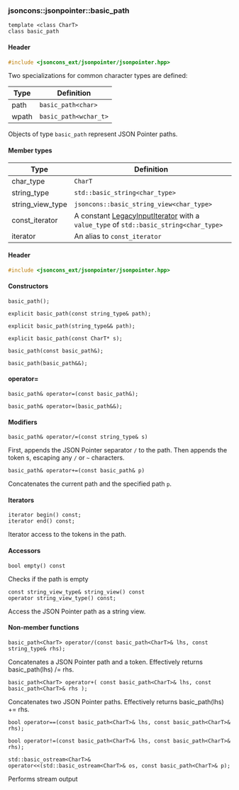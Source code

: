 ### jsoncons::jsonpointer::basic_path

```
template <class CharT>
class basic_path
```
#### Header
```c++
#include <jsoncons_ext/jsonpointer/jsonpointer.hpp>
```

Two specializations for common character types are defined:

Type      |Definition
----------|------------------------------
path      |`basic_path<char>`
wpath     |`basic_path<wchar_t>`

Objects of type `basic_path` represent JSON Pointer paths.

#### Member types
Type        |Definition
------------|------------------------------
char_type   | `CharT`
string_type | `std::basic_string<char_type>`
string_view_type | `jsoncons::basic_string_view<char_type>`
const_iterator | A constant [LegacyInputIterator](https://en.cppreference.com/w/cpp/named_req/InputIterator) with a `value_type` of `std::basic_string<char_type>`
iterator    | An alias to `const_iterator`

#### Header
```c++
#include <jsoncons_ext/jsonpointer/jsonpointer.hpp>
```

#### Constructors

    basic_path();

    explicit basic_path(const string_type& path);

    explicit basic_path(string_type&& path);

    explicit basic_path(const CharT* s);

    basic_path(const basic_path&);

    basic_path(basic_path&&);

#### operator=

    basic_path& operator=(const basic_path&);

    basic_path& operator=(basic_path&&);

#### Modifiers

    basic_path& operator/=(const string_type& s)
First, appends the JSON Pointer separator `/` to the path. Then appends the token s, escaping any `/` or `~` characters.

    basic_path& operator+=(const basic_path& p)
Concatenates the current path and the specified path `p`. 

#### Iterators

    iterator begin() const;
    iterator end() const;
Iterator access to the tokens in the path.

#### Accessors

    bool empty() const
Checks if the path is empty

    const string_view_type& string_view() const
    operator string_view_type() const;
Access the JSON Pointer path as a string view.

#### Non-member functions
    basic_path<CharT> operator/(const basic_path<CharT>& lhs, const string_type& rhs);
Concatenates a JSON Pointer path and a token. Effectively returns basic_path<CharT>(lhs) /= rhs.

    basic_path<CharT> operator+( const basic_path<CharT>& lhs, const basic_path<CharT>& rhs );
Concatenates two JSON Pointer paths. Effectively returns basic_path<CharT>(lhs) += rhs.

    bool operator==(const basic_path<CharT>& lhs, const basic_path<CharT>& rhs);

    bool operator!=(const basic_path<CharT>& lhs, const basic_path<CharT>& rhs);

    std::basic_ostream<CharT>&
    operator<<(std::basic_ostream<CharT>& os, const basic_path<CharT>& p);
Performs stream output

